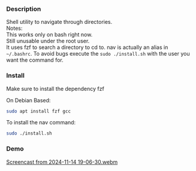 ###  Description 

Shell utility to navigate through directories.\
Notes:\
This works only on bash right now.\
Still unusable under the root user.\
It uses fzf to search a directory to cd to.
nav is actually an alias in `~/.bashrc`.
To avoid bugs execute the `sudo ./install.sh` with the user you want the command for.
### Install

Make sure to install the dependency fzf

On Debian Based:

```bash
sudo apt install fzf gcc
```

To install the nav command:

```bash
sudo ./install.sh 
```

### Demo

[Screencast from 2024-11-14 19-06-30.webm](https://github.com/user-attachments/assets/f78c3109-d3d4-454a-a3a0-64478a17dadf)
